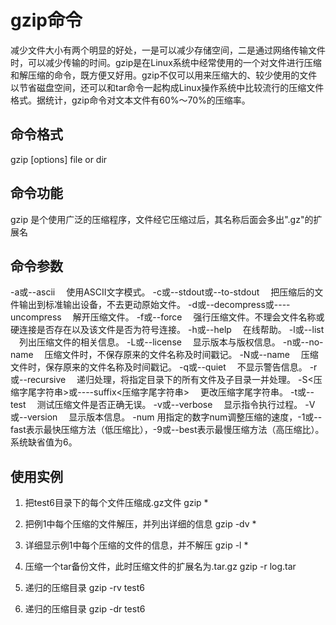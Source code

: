 # gzip命令
减少文件大小有两个明显的好处，一是可以减少存储空间，二是通过网络传输文件时，可以减少传输的时间。gzip是在Linux系统中经常使用的一个对文件进行压缩和解压缩的命令，既方便又好用。gzip不仅可以用来压缩大的、较少使用的文件以节省磁盘空间，还可以和tar命令一起构成Linux操作系统中比较流行的压缩文件格式。据统计，gzip命令对文本文件有60%～70%的压缩率。

## 命令格式
gzip [options] file or dir

## 命令功能
gzip 是个使用广泛的压缩程序，文件经它压缩过后，其名称后面会多出".gz"的扩展名

## 命令参数
-a或--ascii 　使用ASCII文字模式。 
-c或--stdout或--to-stdout 　把压缩后的文件输出到标准输出设备，不去更动原始文件。 
-d或--decompress或----uncompress 　解开压缩文件。 
-f或--force 　强行压缩文件。不理会文件名称或硬连接是否存在以及该文件是否为符号连接。 
-h或--help 　在线帮助。 
-l或--list 　列出压缩文件的相关信息。 
-L或--license 　显示版本与版权信息。 
-n或--no-name 　压缩文件时，不保存原来的文件名称及时间戳记。 
-N或--name 　压缩文件时，保存原来的文件名称及时间戳记。 
-q或--quiet 　不显示警告信息。 
-r或--recursive 　递归处理，将指定目录下的所有文件及子目录一并处理。 
-S<压缩字尾字符串>或----suffix<压缩字尾字符串> 　更改压缩字尾字符串。 
-t或--test 　测试压缩文件是否正确无误。 
-v或--verbose 　显示指令执行过程。 
-V或--version 　显示版本信息。 
-num 用指定的数字num调整压缩的速度，-1或--fast表示最快压缩方法（低压缩比），-9或--best表示最慢压缩方法（高压缩比）。系统缺省值为6。 

## 使用实例
1. 把test6目录下的每个文件压缩成.gz文件
gzip *

2. 把例1中每个压缩的文件解压，并列出详细的信息
gzip -dv *

3. 详细显示例1中每个压缩的文件的信息，并不解压
gzip -l *

4. 压缩一个tar备份文件，此时压缩文件的扩展名为.tar.gz
gzip -r log.tar

5. 递归的压缩目录
gzip -rv test6

6. 递归的压缩目录
gzip -dr test6

